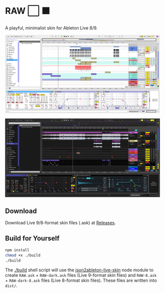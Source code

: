 # RAW :white_large_square: :black_large_square:

A playful, minimalist skin for Ableton Live 8/9.

![Screenshot of RAW skin](screenshot.png)

![Screenshot of RAW skin Dark](screenshot-dark.png)

## Download

Download Live 9/8-format skin files (.ask) at [Releases](https://github.com/jczimm/RAW-skin/releases).

## Build for Yourself

```sh
npm install
chmod +x ./build
./build
```

The [./build](build) shell script will use the [json2ableton-live-skin](https://github.com/jczimm/json2ableton-live-skin) node module to create `RAW.ask` + `RAW-dark.ask` files (Live 9-format skin files) and `RAW-8.ask` + `RAW-dark-8.ask` files (Live 8-format skin files). These files are written into `dist/`.
